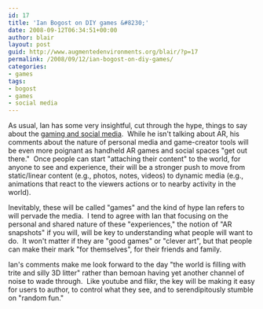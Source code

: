 ```yaml
---
id: 17
title: 'Ian Bogost on DIY games &#8230;'
date: 2008-09-12T06:34:51+00:00
author: blair
layout: post
guid: http://www.augmentedenvironments.org/blair/?p=17
permalink: /2008/09/12/ian-bogost-on-diy-games/
categories:
- games
tags:
- bogost
- games
- social media
---
```


As usual, Ian has some very insightful, cut through the hype, things to say about the [gaming and social media](http://www.gamasutra.com/view/feature/3784/persuasive_games_video_game_.php?print=1).  While he isn't talking about AR, his comments about the nature of personal media and game-creator tools will be even more poignant as handheld AR games and social spaces "get out there."  Once people can start "attaching their content" to the world, for anyone to see and experience, their will be a stronger push to move from static/linear content (e.g., photos, notes, videos) to dynamic media (e.g., animations that react to the viewers actions or to nearby activity in the world).

Inevitably, these will be called "games" and the kind of hype Ian refers to will pervade the media.  I tend to agree with Ian that focusing on the personal and shared nature of these "experiences," the notion of "AR snapshots" if you will, will be key to understanding what people will want to do.  It won't matter if they are "good games" or "clever art", but that people can make their mark "for themselves", for their friends and family.

Ian's comments make me look forward to the day "the world is filling with trite and silly 3D litter" rather than bemoan having yet another channel of noise to wade through.  Like youtube and flikr, the key will be making it easy for users to author, to control what they see, and to serendipitously stumble on "random fun."
